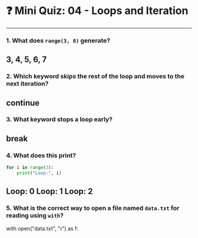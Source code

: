 # ❓ Mini Quiz: 04 - Loops and Iteration

---

### 1. What does `range(3, 8)` generate?
3, 4, 5, 6, 7
---

### 2. Which keyword skips the rest of the loop and moves to the next iteration?
continue
---

### 3. What keyword stops a loop early?
break
---

### 4. What does this print?

```python
for i in range(3):
    print("Loop:", i)
```
Loop: 0
Loop: 1
Loop: 2
---

### 5. What is the correct way to open a file named `data.txt` for reading using `with`?
with open("data.txt", "r") as f:
